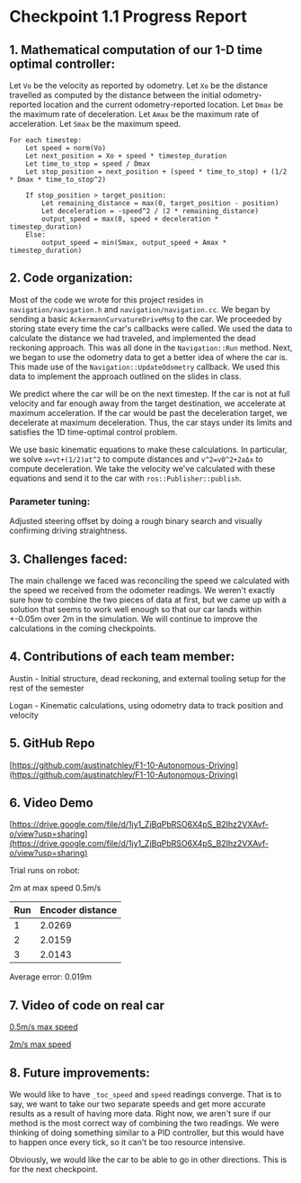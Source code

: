# Checkpoint 1.1 Progress Report

## 1. Mathematical computation of our 1-D time optimal controller:
   Let `Vo` be the velocity as reported by odometry. 
   Let `Xo` be the distance travelled as computed by the distance between the initial odometry-reported location and the current odometry-reported location.
   Let `Dmax` be the maximum rate of deceleration.
   Let `Amax` be the maximum rate of acceleration.
   Let `Smax` be the maximum speed.

    For each timestep:
        Let speed = norm(Vo)
        Let next_position = Xo + speed * timestep_duration
        Let time_to_stop = speed / Dmax
        Let stop_position = next_position + (speed * time_to_stop) + (1/2 * Dmax * time_to_stop^2)

        If stop_position > target_position:
            Let remaining_distance = max(0, target_position - position)
            Let deceleration = -speed^2 / (2 * remaining_distance)
            output_speed = max(0, speed + deceleration * timestep_duration)
        Else:
            output_speed = min(Smax, output_speed + Amax * timestep_duration)


## 2. Code organization:

Most of the code we wrote for this project resides in `navigation/navigation.h` and `navigation/navigation.cc`. We began by sending a basic `AckermannCurvatureDriveMsg` to the car. We proceeded by storing state every time the car's callbacks were called. We used the data to calculate the distance we had traveled, and implemented the dead reckoning approach. This was all done in the `Navigation::Run` method. Next, we began to use the odometry data to get a better idea of where the car is. This made use of the `Navigation::UpdateOdometry` callback. We used this data to implement the approach outlined on the slides in class.

We predict where the car will be on the next timestep. If the car is not at full velocity and far enough away from the target destination, we accelerate at maximum acceleration. If the car would be past the deceleration target, we decelerate at maximum deceleration. Thus, the car stays under its limits and satisfies the 1D time-optimal control problem.

We use basic kinematic equations to make these calculations. In particular, we solve `x=vt+(1/2)at^2` to compute distances and `v^2=v0^2+2aΔx` to compute deceleration. We take the velocity we've calculated with these equations and send it to the car with `ros::Publisher::publish`.

### Parameter tuning:

Adjusted steering offset by doing a rough binary search and visually confirming driving straightness.

## 3. Challenges faced:

The main challenge we faced was reconciling the speed we calculated with the speed we received from the odometer readings. We weren't exactly sure how to combine the two pieces of data at first, but we came up with a solution that seems to work well enough so that our car lands within +-0.05m over 2m in the simulation. We will continue to improve the calculations in the coming checkpoints.

## 4. Contributions of each team member:

Austin - Initial structure, dead reckoning, and external tooling setup for the rest of the semester

Logan - Kinematic calculations, using odometry data to track position and velocity

## 5. GitHub Repo
[https://github.com/austinatchley/F1-10-Autonomous-Driving](https://github.com/austinatchley/F1-10-Autonomous-Driving)

## 6. Video Demo
[https://drive.google.com/file/d/1jy1_ZjBqPbRSO6X4pS_B2Ihz2VXAvf-o/view?usp=sharing](https://drive.google.com/file/d/1jy1_ZjBqPbRSO6X4pS_B2Ihz2VXAvf-o/view?usp=sharing)

Trial runs on robot:

2m at max speed 0.5m/s

Run | Encoder distance
--- | ---
1 | 2.0269
2 | 2.0159
3 | 2.0143

Average error: 0.019m

## 7. Video of code on real car
[0.5m/s max speed](https://drive.google.com/open?id=1eaX8Jz-jSqix1y5RraKjuk0GFxDMnGIp)

[2m/s max speed](https://drive.google.com/open?id=1edVffU4A8XDwHRRnZ1pdLsrAussCRl6K)

## 8. Future improvements:
We would like to have `_toc_speed` and `speed` readings converge. That is to say, we want to take our two separate speeds and get more accurate results as a result of having more data. Right now, we aren't sure if our method is the most correct way of combining the two readings. We were thinking of doing something similar to a PID controller, but this would have to happen once every tick, so it can't be too resource intensive.

Obviously, we would like the car to be able to go in other directions. This is for the next checkpoint.


